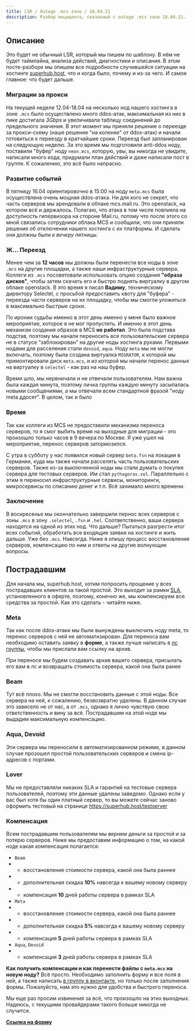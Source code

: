 ```yaml
---
title: LSR / Outage .mcs zone / 18.04.21
description: Разбор инцидента, связанный с outage .mcs zone 18.04.21.
---
```


## Описание

Это будет не обычный LSR, который мы пишем по шаблону. В нём не будет таймлайна, анализа действий, диагностики и описания. В этом посте-разборе мы опишем все подробности случившейся ситуации на хостинге [superhub.host](https://superhub.host), что и когда было, почему и из-за чего. И самое главное: что будет дальше. 

### Миграции за прокси

На текущей неделе 12.04-18.04 на несколько нод нашего хостинга в зоне `.mcs` было осуществлено много ddos-атак, максимальная из них в пике достигала *3Gbps* и увеличивала таблицу соединений до предельного значения. В этот момент мы приняли решение о переезде за прокси-схему (наше решение "на коленке" от ddos-атак) и начали готовиться к переезду в кратчайшие сроки. Переезд был запланирован на следующую неделю. За это время мы подготовили anti-ddos ноду, поставили "буфер" ноду `neon.mcs`, которую, увы, вы никогда не увидите, написали много кода, придумали план действий и даже написали пост в группе. К сожалению, это всё было напрасно. 

### Развитие событий

В пятницу 16.04 ориентировочно в 15:00 на ноду `meta.mcs` была осуществлена очень мощная ddos-атака. Ни для кого не секрет, что часть серверов мы арендовали в облаке mcs.mail.ru. Это openstack, на котором всё и держалось. Полагаю, что атака в том числе повлияла на доступность гипервизора на стороне Mail.ru, потому что после этого со мной связались сотрудники облака MCS и сообщили, что они приняли решения об отключении нашего хостинга с их платформы. И сделать они должны были *к вечеру пятницы*. 

### Ж... Переезд

Менее чем за **12 часов** мы должны были перенести все ноды в зоне `.mcs` на другие площадки, а также наши инфраструктурные сервера. Коллеги из `.mcs` посоветовали использовать опцию создания **"образа дисков"**, чтобы затем скачать его и быстро поднять виртуалку в другом облаке openstack. В это время я писал **Вадиму**, техническому директору Selectel, с просьбой предоставить квоту для "буфера" - переезда части серверов на их площадку, чтобы мы смогли уложиться в максимально быстрые сроки. 

По иронии судьбы именно в этот день именно у меня было важное мероприятие, которое я не мог пропустить. И именно в этот день механизм создания образов в MCS **не работал**. Это была подстава подстав, поэтому мы начали переносить все пользовательские сервера не в статусе "заблокирован" на другие ноды хостинга руками. Первыми нодами для расселения стали `devoid`, `aqua`. Ноду `meta` мы не могли включать, поэтому была создана виртуалка `MIGRATOR`, к которой мы примонтировали диск `meta.mcs`, и *из которой* мы начали перенос данных на виртуалку в `selectel` - как раз на наш буфер.

Время шло, мы нервничали и не отвечали пользователям. Нам важна была каждая минута, поэтому личка группы каждую минуту засыпалась новыми сообщениями, а мы отвечали всем стандартной фразой "ноду meta ддосят". В целом, так и было

### Время

Так как коллеги из MCS не предоставили механизма переноса серверов, то я смог выбить время на выходные для миграции - это произошло только часов в 9 вечера по Москве. Я уже ушел на мероприятие, перенос серверов затормозился. 

С утра в субботу у нас появился новый сервер `beta.fsn` на локации в Германии, куда мы также начали расселять часть пользовательских серверов. Также из-за выключенной ноды мы стали думать о покупке сервера для тестовых серверов. Им стал `pythagoras.sel`. Параллельно с этим я переносил инфраструктурные сервисы, мониторинги, микросервисы по списанию денег и т.п. Всё занимало много времени. 

### Заключение

В воскресенье мы окончательно завершили пернос всех серверов с зоны `.mcs` в зону `.selectel`, `.fsn` и `.hel`. Соответственно, ваши сервера находятся на одной из этих нод. Что дальше? Пытаться разгрести итог всех событий, обработать все входящие заявки на хостинге и жить дальше. Уже без `.mcs`. Навсегда. Ниже я опишу процесс восстановления серверов, компенсацию по ним и ответы на другие волнующие вопросы.

## Пострадавшим

Для начала мы, superhub.host, хотим попросить прощение у всех пострадавших клиентов за такой простой. Это выходит за рамки [SLA](https://superhub.host/oferta), установленного в оферте, поэтому, конечно же, мы компенсируем все средства за простой. Как это сделать - читайте ниже. 

### Meta 

Так как после ddos-атаки мы были вынуждены выключить ноду meta, то перенос серверов с ней не автоматизирован. Для переноса вам необходимо оставить заявку в **форме**, а также лучше написать в [лс группы](https://vk.me/hosting.superhub), чтобы мы прислали вам ссылку на архив. 

При переносе мы будем создавать архив вашего сервера, присылать его вам в лс и возвращать стоимость сервера, какой она была ранее 

### Beam

Тут всё плохо. Мы не смогли восстановить данные с этой ноды. Все сервера на ней, к сожалению, безвозвратно удалены. В данном случае это зависело не от нас, а от `.mcs`, однако я лично чувствую свою ответственность и вину за всё. Пострадавшим на этой ноде мы выдадим максимальную компенсацию. 

### Aqua, Devoid 

Эти сервера мы переносили в автоматизированном режиме, в данном случае прозошел простой пользовательских серверов и смена ip-адресов с портами. 

### Lover

Мы не предоставляли никаких SLA и гарантий на тестовые сервера пользователей, поэтому эти данные удалены заведомо. Однако если у вас был хотя бы один платный сервер, то вы можете сейчас заново оформить тестовый на странице https://superhub.host/testserver

### Компенсация

Всем пострадавшим пользователям мы вернем деньги за простой и за потерю серверов. Ниже мы предоставим информацию о том, на какой ноде какая компенсация полагается:

- `Beam` 
- - восстановление стоимости сервера, какой она была раннее
- - дополнительная скидка **10%** навсегда к вашему новому серверу
- - компенсация **10** дней работы сервера в рамках SLA
- `Meta` 
- - восстановление стоимости сервера, какой она была раннее
- - дополнительная скидка **5%** навсегда к вашему новому серверу
- - компенсация **5** дней работы сервера в рамках SLA
- `Aqua`, `Devoid`
- - компенсация **3** дней работы сервера в рамках SLA

**Как получить компенсации и как перенести файлы с `meta.mcs` на новую ноду?** Всё просто. Необходимо заполнить форму и все поля в ней, а также написать [в группу в вконтакте](https://vk.me/hosting.superhub), но только после заполнения формы. Пожалуйста, нам это нужно для удобства и быстрого переноса. 

Мы еще раз просим извинения за всё, что произошло на этих выходных. Надеюсь, с текущими провайдерами такого больше никогда не случится. 

**[Ссылка на форму](https://forms.yandex.ru/u/607c858bcd985682fa673d49/)**
